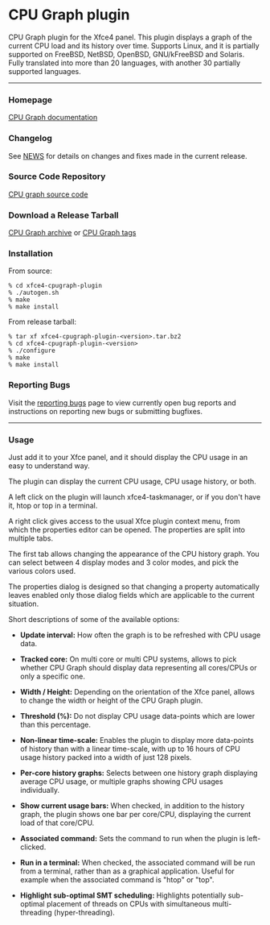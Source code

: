 # CPU Graph plugin

CPU Graph plugin for the Xfce4 panel. This plugin displays a graph of the current CPU load and its history over time. Supports Linux, and it is partially supported on FreeBSD, NetBSD, OpenBSD, GNU/kFreeBSD and Solaris. Fully translated into more than 20 languages, with another 30 partially supported languages.

----

### Homepage

[CPU Graph documentation](https://docs.xfce.org/panel-plugins/xfce4-cpugraph-plugin/start)

### Changelog

See [NEWS](https://gitlab.xfce.org/panel-plugins/xfce4-cpugraph-plugin/-/blob/master/NEWS) for details on changes and fixes made in the current release.

### Source Code Repository

[CPU graph source code](https://gitlab.xfce.org/panel-plugins/xfce4-cpugraph-plugin)

### Download a Release Tarball

[CPU Graph archive](https://archive.xfce.org/src/panel-plugins/xfce4-cpugraph-plugin/)
    or
[CPU Graph tags](https://gitlab.xfce.org/panel-plugins/xfce4-cpugraph-plugin/-/tags)

### Installation

From source:

    % cd xfce4-cpugraph-plugin
    % ./autogen.sh
    % make
    % make install

From release tarball:

    % tar xf xfce4-cpugraph-plugin-<version>.tar.bz2
    % cd xfce4-cpugraph-plugin-<version>
    % ./configure
    % make
    % make install


### Reporting Bugs

Visit the [reporting bugs](https://docs.xfce.org/panel-plugins/xfce4-cpugraph-plugin/bugs) page to view currently open bug reports and instructions on reporting new bugs or submitting bugfixes.

---

### Usage

Just add it to your Xfce panel, and it should display the CPU usage in an easy to understand way.

The plugin can display the current CPU usage, CPU usage history, or both.

A left click on the plugin will launch xfce4-taskmanager, or if you don't have it, htop or top in a terminal.

A right click gives access to the usual Xfce plugin context menu, from which the properties editor can be opened. The properties are split into multiple tabs.

The first tab allows changing the appearance of the CPU history graph. You can select between 4 display modes and 3 color modes, and pick the various colors used.

The properties dialog is designed so that changing a property automatically leaves enabled only those dialog fields which are applicable to the current situation.

Short descriptions of some of the available options:

* **Update interval:** How often the graph is to be refreshed with CPU usage data.

* **Tracked core:** On multi core or multi CPU systems, allows to pick whether CPU Graph should display data representing all cores/CPUs or only a specific one.

* **Width / Height:** Depending on the orientation of the Xfce panel, allows to change the width or height of the CPU Graph plugin.

* **Threshold (%):** Do not display CPU usage data-points which are lower than this percentage.

* **Non-linear time-scale:** Enables the plugin to display more data-points of history than with a linear time-scale, with up to 16 hours of CPU usage history packed into a width of just 128 pixels.

* **Per-core history graphs:** Selects between one history graph displaying average CPU usage, or multiple graphs showing CPU usages individually.

* **Show current usage bars:** When checked, in addition to the history graph, the plugin shows one bar per core/CPU, displaying the current load of that core/CPU.

* **Associated command:** Sets the command to run when the plugin is left-clicked.

* **Run in a terminal:** When checked, the associated command will be run from a terminal, rather than as a graphical application. Useful for example when the associated command is "htop" or "top".

* **Highlight sub-optimal SMT scheduling:** Highlights potentially sub-optimal placement of threads on CPUs with simultaneous multi-threading (hyper-threading).